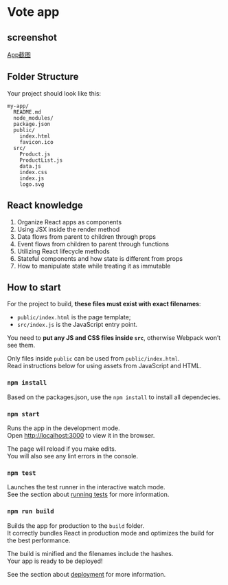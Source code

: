 # Vote app 

## screenshot

[App截图](http://7xo4sa.com1.z0.glb.clouddn.com/voteapp.png)

## Folder Structure

Your project should look like this:

```
my-app/
  README.md
  node_modules/
  package.json
  public/
    index.html
    favicon.ico
  src/
    Product.js
    ProductList.js
    data.js
    index.css
    index.js
    logo.svg
```

## React knowledge
1. Organize React apps as components 
2. Using JSX inside the render method
3. Data flows from parent to children through props
4. Event flows from children to parent through functions
5. Utilizing React lifecycle methods
6. Stateful components and how state is different from props 
7. How to manipulate state while treating it as immutable

## How to start
For the project to build, **these files must exist with exact filenames**:

* `public/index.html` is the page template;
* `src/index.js` is the JavaScript entry point.

You need to **put any JS and CSS files inside `src`**, otherwise Webpack won’t see them.

Only files inside `public` can be used from `public/index.html`.<br>
Read instructions below for using assets from JavaScript and HTML.

### `npm install`
Based on the packages.json, use the `npm install` to install all dependecies.

### `npm start`

Runs the app in the development mode.<br>
Open [http://localhost:3000](http://localhost:3000) to view it in the browser.

The page will reload if you make edits.<br>
You will also see any lint errors in the console.

### `npm test`

Launches the test runner in the interactive watch mode.<br>
See the section about [running tests](#running-tests) for more information.

### `npm run build`

Builds the app for production to the `build` folder.<br>
It correctly bundles React in production mode and optimizes the build for the best performance.

The build is minified and the filenames include the hashes.<br>
Your app is ready to be deployed!

See the section about [deployment](#deployment) for more information.
